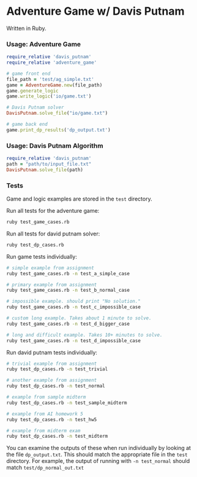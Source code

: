 # Adventure Game w/ Davis Putnam

Written in Ruby. 

### Usage: Adventure Game

~~~ruby
require_relative 'davis_putnam'
require_relative 'adventure_game'

# game front end
file_path = 'test/ag_simple.txt'
game = AdventureGame.new(file_path)
game.generate_logic
game.write_logic('io/game.txt')

# Davis Putnam solver
DavisPutnam.solve_file("io/game.txt")

# game back end
game.print_dp_results('dp_output.txt')
~~~


### Usage: Davis Putnam Algorithm

~~~ruby
require_relative 'davis_putnam'
path = "path/to/input_file.txt"
DavisPutnam.solve_file(path)
~~~

### Tests

Game and logic examples are stored in the ```test``` directory. 

Run all tests for the adventure game:
~~~sh
ruby test_game_cases.rb
~~~

Run all tests for david putnam solver:
~~~sh
ruby test_dp_cases.rb
~~~


Run game tests individually:
~~~sh
# simple example from assignment
ruby test_game_cases.rb -n test_a_simple_case

# primary example from assignment
ruby test_game_cases.rb -n test_b_normal_case

# impossible example. should print "No solution."
ruby test_game_cases.rb -n test_c_impossible_case

# custom long example. Takes about 1 minute to solve.
ruby test_game_cases.rb -n test_d_bigger_case

# long and difficult example. Takes 10+ minutes to solve.
ruby test_game_cases.rb -n test_d_impossible_case
~~~


Run david putnam tests individually:
~~~sh
# trivial example from assignment
ruby test_dp_cases.rb -n test_trivial

# another example from assignment
ruby test_dp_cases.rb -n test_normal

# example from sample midterm
ruby test_dp_cases.rb -n test_sample_midterm

# example from AI homework 5
ruby test_dp_cases.rb -n test_hw5

# example from midterm exam
ruby test_dp_cases.rb -n test_midterm
~~~

You can examine the outputs of these when run individually by looking at the file ```dp_output.txt```. This should match the appropriate file in the ```test``` directory. For example, the output of running with ```-n test_normal``` should match ```test/dp_normal_out.txt```
